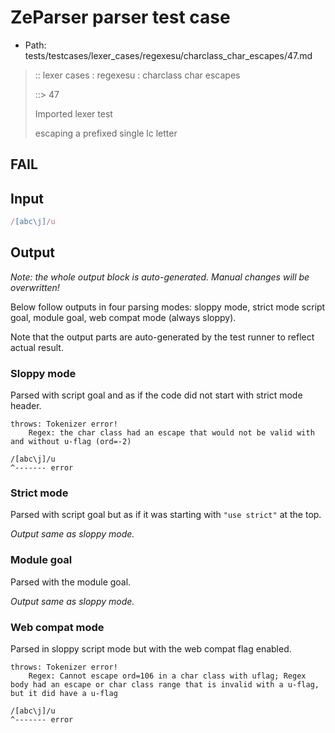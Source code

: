 # ZeParser parser test case

- Path: tests/testcases/lexer_cases/regexesu/charclass_char_escapes/47.md

> :: lexer cases : regexesu : charclass char escapes
>
> ::> 47
>
> Imported lexer test
>
> escaping a prefixed single lc letter

## FAIL

## Input

`````js
/[abc\j]/u
`````

## Output

_Note: the whole output block is auto-generated. Manual changes will be overwritten!_

Below follow outputs in four parsing modes: sloppy mode, strict mode script goal, module goal, web compat mode (always sloppy).

Note that the output parts are auto-generated by the test runner to reflect actual result.

### Sloppy mode

Parsed with script goal and as if the code did not start with strict mode header.

`````
throws: Tokenizer error!
    Regex: the char class had an escape that would not be valid with and without u-flag (ord=-2)

/[abc\j]/u
^------- error
`````

### Strict mode

Parsed with script goal but as if it was starting with `"use strict"` at the top.

_Output same as sloppy mode._

### Module goal

Parsed with the module goal.

_Output same as sloppy mode._

### Web compat mode

Parsed in sloppy script mode but with the web compat flag enabled.

`````
throws: Tokenizer error!
    Regex: Cannot escape ord=106 in a char class with uflag; Regex body had an escape or char class range that is invalid with a u-flag, but it did have a u-flag

/[abc\j]/u
^------- error
`````

